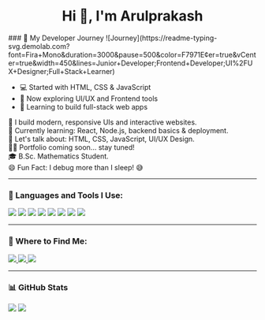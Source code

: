 
<h1 align="center">Hi 👋, I'm Arulprakash</h1>
### 🚀 My Developer Journey
![Journey](https://readme-typing-svg.demolab.com?font=Fira+Mono&duration=3000&pause=500&color=F7971E&center=true&vCenter=true&width=450&lines=Junior+Developer;Frontend+Developer;UI%2FUX+Designer;Full+Stack+Learner)

- 💻 Started with HTML, CSS & JavaScript
- 🧠 Now exploring UI/UX and Frontend tools
- 🚀 Learning to build full-stack web apps





<p align="left">🚀 I build modern, responsive UIs and interactive websites.<br>
🌱 Currently learning: React, Node.js, backend basics & deployment.<br>
💬 Let's talk about: HTML, CSS, JavaScript, UI/UX Design.<br>
👨‍💻 Portfolio coming soon... stay tuned!<br>
🎓  B.Sc. Mathematics Student.<br>
😄 Fun Fact: I debug more than I sleep! 😅
</p>

---

### 🚀 Languages and Tools I Use:
<p align="left">
  <img src="https://img.shields.io/badge/HTML5-E34F26?style=for-the-badge&logo=html5&logoColor=white"/>
  <img src="https://img.shields.io/badge/CSS3-1572B6?style=for-the-badge&logo=css3&logoColor=white"/>
  <img src="https://img.shields.io/badge/JavaScript-F7DF1E?style=for-the-badge&logo=javascript&logoColor=black"/>
  <img src="https://img.shields.io/badge/Node.js-339933?style=for-the-badge&logo=nodedotjs&logoColor=white"/>
  <img src="https://img.shields.io/badge/Python-3776AB?style=for-the-badge&logo=python&logoColor=white"/>
  <img src="https://img.shields.io/badge/Figma-UI/UX-FF7262?style=for-the-badge&logo=figma&logoColor=white"/>
  <img src="https://img.shields.io/badge/VS_Code-007ACC?style=for-the-badge&logo=visual-studio-code&logoColor=white"/>
  <img src="https://img.shields.io/badge/GitHub-181717?style=for-the-badge&logo=github&logoColor=white"/>
</p>


---

### 🔗 Where to Find Me:
<p align="left">
  <a href="https://www.linkedin.com/in/arul-prakash-s2004" target="_blank">
    <img src="https://img.shields.io/badge/LinkedIn-Profile-blue?style=for-the-badge&logo=linkedin"/>
  </a>
  <a href="mailto:arulprakashs2710@gmail.com" target="_blank">
    <img src="https://img.shields.io/badge/Gmail-Email-red?style=for-the-badge&logo=gmail"/>
  </a>
  <a href="https://github.com/Arrulprakash" target="_blank">
    <img src="https://img.shields.io/badge/GitHub-Profile-black?style=for-the-badge&logo=github"/>
  </a>
</p>

---

### 📊 GitHub Stats
<p align="left">
  <img src="https://github-readme-stats.vercel.app/api?username=Arrulprakash&show_icons=true&theme=radical"/>
  <img src="https://github-readme-stats.vercel.app/api/top-langs/?username=Arrulprakash&layout=compact&theme=tokyonight"/>
</p>

